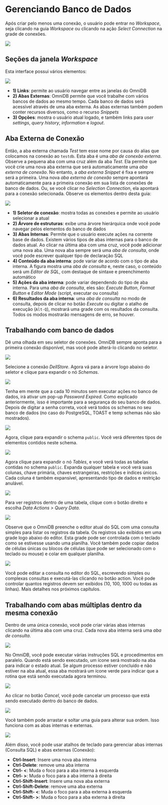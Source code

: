 # Gerenciando Banco de Dados

Após criar pelo menos uma conexão, o usuário pode entrar no *Workspace*, seja clicando na guia *Workspace* ou clicando na ação *Select Connection* na grade de conexões.

![](../img/05_workspace_01.png)

## Seções da janela *Workspace*

Esta interface possui vários elementos:

![](../img/05_workspace_02.png)

- **1) Links**: permite ao usuário navegar entre as janelas do OmniDB
- **2) Abas Externas**: OmniDB permite que você trabalhe com vários bancos de dados ao mesmo tempo. Cada banco de dados será acessível através de uma aba externa. As abas externas também podem conter recursos diversos, como o recurso *Snippets*
- **3) Opções**: mostra o usuário atual logado, e também links para *user
settings*, *query history*, *information* e *logout*.

## Aba Externa de Conexão

Então, a aba externa chamada *Test* tem esse nome por causa do alias que colocamos na conexão ao `testdb`. Esta aba é uma *aba de conexão externa*. Observe a pequena aba com uma cruz além da aba *Test*. Ela permite que você
crie uma nova aba externa que será automaticamente uma *aba externa de conexão*.
No entanto, a *aba externa Snippet* é fixa e sempre será a primeira.
Uma nova *aba externa de conexão* sempre apontará automaticamente para a primeira conexão em sua lista de conexões de banco de dados. Ou, se você clicar no *Selection Connection*, ela apontará para a conexão selecionada. Observe os elementos dentro desta guia:

![](../img/05_workspace_04.png)

- **1) Seletor de conexão**: mostra todas as conexões e permite ao usuário selecionar a atual
- **2) Árvore de estruturas**: exibe uma árvore hierárquica onde você pode navegar pelos elementos do banco de dados
- **3) Abas Internas**: Permite que o usuário execute ações na corrente base de dados. Existem vários tipos de abas internas para o banco de dados atual. Ao clicar na última aba com uma cruz, você pode adicionar uma nova aba. Uma nova aba sempre será uma *aba de consulta*, onde você pode escrever qualquer tipo de declaração SQL
- **4) Conteúdo da aba interna**: pode variar de acordo com o tipo de aba interna. A figura mostra uma *aba de consulta* e, neste caso, o conteúdo será um *Editor de SQL*, com destaque de sintaxe e preenchimento automático
- **5) Ações da aba interna**: pode variar dependendo do tipo de aba interna. Para uma *aba de consulta*, eles são: *Execute Button*, *Format Button* e *Editor Mode* (script, executar ou consulta)
- **6) Resultados da aba interna**: uma *aba de consulta* no modo de consulta, depois de clicar no botão *Execute* ou digitar o atalho de execução (`Alt-Q`), mostrará uma grade com os resultados da consulta. Todos os modos mostrarão mensagens de erro, se houver.

## Trabalhando com banco de dados

Dê uma olhada em seu seletor de conexões. OmniDB sempre aponta para a primeira conexão disponível, mas você pode alterá-lo clicando no seletor.

![](../img/05_workspace_05.png)

Selecione a conexão *DellStore*. Agora vá para a árvore logo abaixo do seletor e clique para expandir o nó *Schemas*.

![](../img/05_workspace_06.png)

Tenha em mente que a cada 10 minutos sem executar ações no banco de dados, irá ativar um pop-up *Password Expired*. Como explicado anteriormente, isso é importante para a segurança do seu banco de dados. Depois de digitar a senha correta, você verá todos os schemas no seu banco de dados (no caso do PostgreSQL, TOAST e temp schemas não são mostrados).

![](../img/05_workspace_07.png)

Agora, clique para expandir o schema `public`. Você verá diferentes tipos de elementos contidos neste schema.

![](../img/05_workspace_08.png)

Agora clique para expandir o nó *Tables*, e você verá todas as tabelas contidas no schema `public`. Expanda qualquer tabela e você verá suas colunas, chave primária, chaves estrangeiras, restrições e índices únicos. Cada coluna é também expansível, apresentando tipo de dados e restrição anulável.

![](../img/05_workspace_09.png)

Para ver registros dentro de uma tabela, clique com o botão direito e escolha *Data Actions > Query Data*.

![](../img/05_workspace_10.png)

Observe que o OmniDB preenche o editor atual do SQL com uma consulta simples para listar os registros da tabela. Os registros são exibidos em uma grade logo abaixo do editor. Esta grade pode ser controlada com o teclado como se estivesse usando uma planilha. Você também pode copiar dados de células únicas ou blocos de células (que pode ser selecionado com o teclado ou mouse) e colar em qualquer planilha.

![](../img/05_workspace_11.png)

Você pode editar a consulta no editor do SQL, escrevendo simples ou complexas consultas e executá-las clicando no botão action. Você pode controlar quantos registros devem ser exibidos (10, 100, 1000 ou todas as linhas). Mais detalhes nos próximos capítulos.

## Trabalhando com abas múltiplas dentro da mesma conexão

Dentro de uma única conexão, você pode criar várias abas internas clicando na última aba com uma cruz. Cada nova aba interna será uma *aba de consulta*.

![](../img/05_workspace_12.png)

No OmniDB, você pode executar várias instruções SQL e procedimentos em
paralelo. Quando está sendo executado, um ícone será mostrado na aba para indicar o estado atual. Se algum processo estiver concluído e não estiver na aba atual, essa aba mostrará um ícone verde para indicar que a rotina que está sendo executada agora terminou.

![](../img/05_workspace_13.png)

Ao clicar no botão *Cancel*, você pode cancelar um processo que está sendo executado dentro do banco de dados.

![](../img/05_workspace_14.png)

Você também pode arrastar e soltar uma guia para alterar sua ordem. Isso funciona com as abas internas e externas.

![](../img/05_workspace_15.png)

Além disso, você pode usar atalhos de teclado para gerenciar abas internas (Consulta SQL) e abas externas (Conexão):
- **Ctrl-Insert**: Insere uma nova aba interna
- **Ctrl-Delete**: remove uma aba interna
- **Ctrl- <**: Muda o foco para a aba interna à esquerda
- **Ctrl- >**: Muda o foco para a aba interna à direita
- **Ctrl-Shift-Insert**: Insere uma nova aba externa
- **Ctrl-Shift-Delete**: remove uma aba externa
- **Ctrl-Shift- <**: Muda o foco para a aba externa à esquerda
- **Ctrl-Shift- >**: Muda o foco para a aba externa à direita
